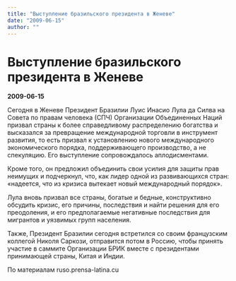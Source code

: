 ```yaml
---
title: "Выступление бразильского президента в Женеве"
date: "2009-06-15"
author: ""
---
```


# Выступление бразильского президента в Женеве

**2009-06-15** 

Сегодня в Женеве Президент Бразилии Луис Инасио Лула да Силва на Совета по правам человека (СПЧ) Организации Объединенных Наций призвал страны к более справедливому распределению богатства и высказался за превращение международной торговли в инструмент развития, то есть призвал к установлению нового международного экономического порядка, поддерживающего производство, а не спекуляцию. Его выступление сопровождалось аплодисментами.

Кроме того, он предложил объединить свои усилия для защиты прав неимущих и подчеркнул, что, как лидер одной из развивающихся стран: «надеется, что из кризиса вытекает новый международный порядок».

Лула вновь призвал все страны, богатые и бедные, конструктивно обсудить кризис, его причины, последствия и найти решения для его преодоления, и его предполагаемые негативные последствия для мигрантов и уязвимых групп населения.

Также, Президент Бразилии сегодня встретился со своим французским коллегой Николя Саркози, отправится потом в Россию, чтобы принять участие в саммите Организации БРИК вместе с президентами принимающей страны, Китая и Индии.

По материалам ruso.prensa-latina.cu